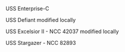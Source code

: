 USS Enterprise-C

USS Defiant modified locally

USS Excelsior II - NCC 42037 modified locally

USS Stargazer - NCC 82893



